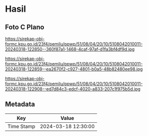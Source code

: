 # Hasil

## Foto C Plano

https://sirekap-obj-formc.kpu.go.id/23f4/pemilu/ppwp/51/08/04/20/10/5108042010011-20240318-122850--360f87a1-1468-4caf-97af-d1fa3bf4df9d.jpg

https://sirekap-obj-formc.kpu.go.id/23f4/pemilu/ppwp/51/08/04/20/10/5108042010011-20240318-122859--ea2670f2-c927-4801-b0a5-48b82480ee98.jpg

https://sirekap-obj-formc.kpu.go.id/23f4/pemilu/ppwp/51/08/04/20/10/5108042010011-20240318-122908--ed7d84c3-edcf-4020-a833-207c1f975b5d.jpg


## Metadata

| Key        | Value               |
| ---------- | ------------------- |
| Time Stamp | 2024-03-18 12:30:00 |



